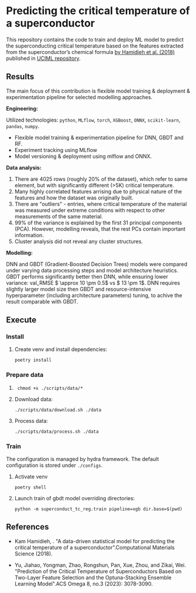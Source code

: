 # Predicting the critical temperature of a superconductor

This repository contains the code to train and deploy ML model to predict the superconducting critical temperature based on the features extracted from the superconductor’s chemical formula [by Hamidieh et al. (2018)](http://arxiv.org/pdf/1803.10260) published in [UCIML repository](https://archive.ics.uci.edu/dataset/464/superconductivty+data).

## Results

The main focus of this contribution is flexible model training & deployment & experimentation pipeline for selected modelling approaches.

**Engineering:**

Utilized technologies: `python`, `MLflow`, `torch`, `XGBoost`, `ONNX`, `scikit-learn`, `pandas`, `numpy`.

- Flexible model training & experimentation pipeline for DNN, GBDT and RF.
- Experiment tracking using MLflow
- Model versioning & deployment using mlflow and ONNX.


**Data analysis:**

1. There are 4025 rows (roughly 20% of the dataset), which refer to same element, but with significantly different (>5K) critical temperature.
2. Many highly correlated features arrising due to physical nature of the features and how the dataset was originally built.
3. There are "outliers" - entries, where critical temperature of the material was measured under extreme conditions with respect to other measurements of the same material. 
4. 99% of the variance is explained by the first 31 principal components (PCA). However, modelling reveals, that the rest PCs contain important information.
5. Cluster analysis did not reveal any cluster structures.

**Modelling:**

DNN and GBDT (Gradient-Boosted Decision Trees) models were compared under varying data processing steps and model architecture heuristics.
GBDT performs significantly better then DNN, while ensuring lower variance: val_RMSE $ \approx 10 \pm 0.5$ vs $ 13 \pm 1$.
DNN requires slightly larger model size then GBDT and resource-intensive hyperparameter 
(including architecture parameters) tuning, to achive the result comparable with GBDT.

## Execute

### Install
1. Create venv and install dependencies: 
    ```shell
    poetry install
    ```

### Prepare data
1. ```shell
    chmod +x ./scripts/data/*
    ```
2. Download data:
    ```shell
    ./scripts/data/download.sh ./data
    ```
2. Process data:
    ```shell
    ./scripts/data/process.sh ./data
    ```

### Train
The configuration is managed by hydra framework.
The default configuration is stored under `./configs`.

1. Activate venv
    ```
    poetry shell
    ```
2. Launch train of gbdt model overriding directories: 
    ```
    python -m superconduct_tc_reg.train pipeline=xgb dir.base=$(pwd)
    ```

## References

- Kam Hamidieh, . "A data-driven statistical model for predicting the critical temperature of a superconductor".Computational Materials Science (2018).

- Yu, Jiahao, Yongman, Zhao, Rongshun, Pan, Xue, Zhou, and Zikai, Wei. "Prediction of the Critical Temperature of Superconductors Based on Two-Layer Feature Selection and the Optuna-Stacking Ensemble Learning Model".ACS Omega 8, no.3 (2023): 3078-3090.